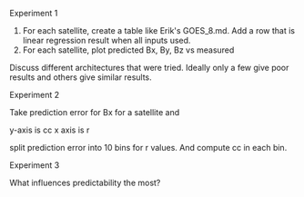 Experiment 1

1. For each satellite, create a table like Erik's GOES_8.md. Add a row that is linear regression result when all inputs used.
2. For each satellite, plot predicted Bx, By, Bz vs measured

Discuss different architectures that were tried. Ideally only a few give poor results and others give similar results.

Experiment 2

Take prediction error for Bx for a satellite and 

y-axis is cc
x axis is r

split prediction error into 10 bins for r values. And compute cc in each bin.

Experiment 3

What influences predictability the most?